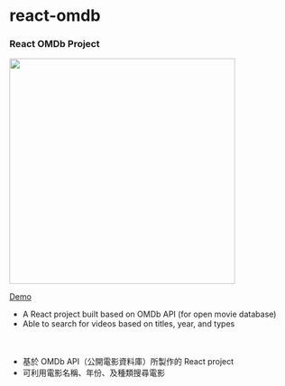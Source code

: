 # react-omdb

### React OMDb Project


<img src="https://imgur.com/lOkWaEQ.jpg" width="400">

[Demo](https://yoshiyyc.github.io/react-omdb/) 
* A React project built based on OMDb API (for open movie database)
* Able to search for videos based on titles, year, and types

　
* 基於 OMDb API（公開電影資料庫）所製作的 React project
* 可利用電影名稱、年份、及種類搜尋電影
